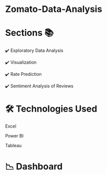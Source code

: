 # Zomato-Data-Analysis
 
# Sections 📚
✔️ Exploratory Data Analysis

✔️ Visualization

✔️ Rate Prediction

✔️ Sentiment Analysis of Reviews

# 🛠 Technologies Used
Excel

Power BI

Tableau

# 📉 Dashboard